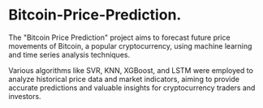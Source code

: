 # Bitcoin-Price-Prediction.
The "Bitcoin Price Prediction" project aims to forecast future price movements of Bitcoin, a popular cryptocurrency, using machine learning and time series analysis techniques.

Various algorithms like SVR, KNN, XGBoost, and LSTM were employed to analyze historical price data and market indicators, aiming to provide accurate predictions and valuable insights for cryptocurrency traders and investors.
